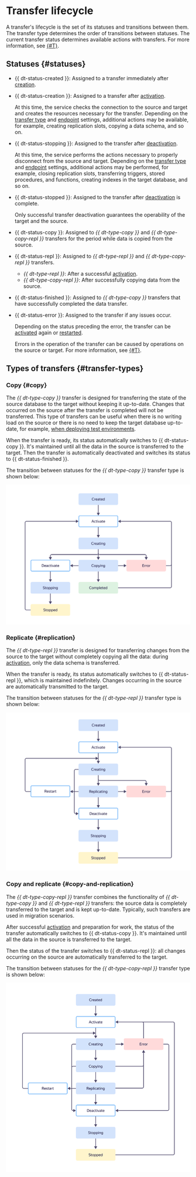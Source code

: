 # Transfer lifecycle

A transfer's lifecycle is the set of its statuses and transitions between them. The transfer type determines the order of transitions between statuses. The current transfer status determines available actions with transfers. For more information, see [{#T}](../operations/transfer.md).

## Statuses {#statuses}

* {{ dt-status-created }}: Assigned to a transfer immediately after [creation](../operations/transfer.md#create).

* {{ dt-status-creation }}: Assigned to a transfer after [activation](../operations/transfer.md#activate).

    At this time, the service checks the connection to the source and target and creates the resources necessary for the transfer. Depending on the [transfer type](./index.md#transfer-type) and [endpoint](./index.md#endpoint) settings, additional actions may be available, for example, creating replication slots, copying a data schema, and so on.

* {{ dt-status-stopping }}: Assigned to the transfer after [deactivation](../operations/transfer.md#deactivate).

    At this time, the service performs the actions necessary to properly disconnect from the source and target. Depending on the [transfer type](./index.md#transfer-type) and [endpoint](./index.md#endpoint) settings, additional actions may be performed, for example, closing replication slots, transferring triggers, stored procedures, and functions, creating indexes in the target database, and so on.

* {{ dt-status-stopped }}: Assigned to the transfer after [deactivation](../operations/transfer.md#deactivate) is complete.

    Only successful transfer deactivation guarantees the operability of the target and the source.

* {{ dt-status-copy }}: Assigned to _{{ dt-type-copy }}_ and _{{ dt-type-copy-repl }}_ transfers for the period while data is copied from the source.

* {{ dt-status-repl }}: Assigned to _{{ dt-type-repl }}_ and _{{ dt-type-copy-repl }}_ transfers.
    * _{{ dt-type-repl }}_: After a successful [activation](../operations/transfer.md#activate).
    * _{{ dt-type-copy-repl }}_: After successfully copying data from the source.

* {{ dt-status-finished }}: Assigned to _{{ dt-type-copy }}_ transfers that have successfully completed the data transfer.

* {{ dt-status-error }}: Assigned to the transfer if any issues occur.

    Depending on the status preceding the error, the transfer can be [activated](../operations/transfer.md#activate) again or [restarted](../operations/transfer.md#reupload).

    Errors in the operation of the transfer can be caused by operations on the source or target. For more information, see [{#T}](../operations/db-actions.md).

## Types of transfers {#transfer-types}

### Copy {#copy}

The _{{ dt-type-copy }}_ transfer is designed for transferring the state of the source database to the target without keeping it up-to-date. Changes that occurred on the source after the transfer is completed will not be transferred. This type of transfers can be useful when there is no writing load on the source or there is no need to keep the target database up-to-date, for example, [when deploying test environments](use-cases.md#testing).

When the transfer is ready, its status automatically switches to {{ dt-status-copy }}. It's maintained until all the data in the source is transferred to the target. Then the transfer is automatically deactivated and switches its status to {{ dt-status-finished }}.

The transition between statuses for the _{{ dt-type-copy }}_ transfer type is shown below:

![lifecycle-copy](../../_assets/data-transfer/lifecycle/copy.svg)

### Replicate {#replication}

The _{{ dt-type-repl }}_ transfer is designed for transferring changes from the source to the target without completely copying all the data: during [activation](../operations/transfer.md#activate), only the data schema is transferred.

When the transfer is ready, its status automatically switches to {{ dt-status-repl }}, which is maintained indefinitely. Changes occurring in the source are automatically transmitted to the target.

The transition between statuses for the _{{ dt-type-repl }}_ transfer type is shown below:

![lifecycle-replication](../../_assets/data-transfer/lifecycle/replication.svg)

### Copy and replicate {#copy-and-replication}

The _{{ dt-type-copy-repl }}_ transfer combines the functionality of _{{ dt-type-copy }}_ and _{{ dt-type-repl }}_ transfers: the source data is completely transferred to the target and is kept up-to-date. Typically, such transfers are used in migration scenarios.

After successful [activation](../operations/transfer.md#activate) and preparation for work, the status of the transfer automatically switches to {{ dt-status-copy }}. It's maintained until all the data in the source is transferred to the target.

Then the status of the transfer switches to {{ dt-status-repl }}: all changes occurring on the source are automatically transferred to the target.

The transition between statuses for the _{{ dt-type-copy-repl }}_ transfer type is shown below:

![lifecycle-copy-and-replication](../../_assets/data-transfer/lifecycle/copy-and-replication.svg)

